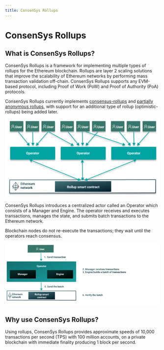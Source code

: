 ```yaml
---
title: ConsenSys Rollups
---
```


# ConsenSys Rollups

## What is ConsenSys Rollups?

ConsenSys Rollups is a framework for implementing multiple types of rollups for the Ethereum
blockchain. Rollups are layer 2 scaling solutions that improve the scalability of Ethereum
networks by performing mass transaction validation off-chain. ConsenSys Rollups supports any EVM-based protocol,
including Proof of Work (PoW) and Proof of Authority (PoA) protocols.

ConsenSys Rollups currently implements [consensus-rollups](Concepts/Rollups/Consensus.md) and
[partially anonymous rollups](Concepts/Rollups/Partially-Anonymous-Rollups.md), with support for an additional type of
rollup (optimistic-rollups) being added later.

![Architecture](Images/ConsenSys-Rollups-Overview.png)

ConsenSys Rollups introduces a centralized actor called an Operator which consists of a Manager and Engine.
The operator receives and executes transactions, manages the state, and submits batch transactions
to the Ethereum network.

Blockchain nodes do not re-execute the transactions; they wait until the operators reach consensus.

![ConsenSys Rollups workflow](Images/Operator_Flow.png)

## Why use ConsenSys Rollups?

Using rollups, ConsenSys Rollups provides approximate speeds of 10,000 transactions per second (TPS)
with 100 million accounts, on a private blockchain with immediate finality producing 1 block per
second.
